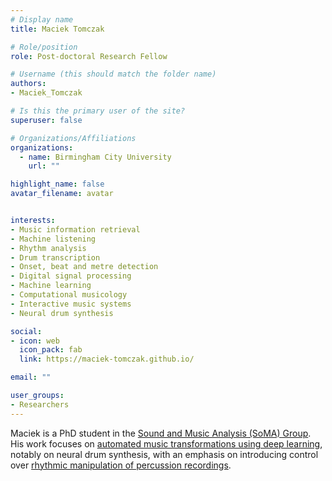 ```yaml
---
# Display name
title: Maciek Tomczak

# Role/position
role: Post-doctoral Research Fellow

# Username (this should match the folder name)
authors:
- Maciek_Tomczak

# Is this the primary user of the site?
superuser: false

# Organizations/Affiliations
organizations:
  - name: Birmingham City University
    url: ""

highlight_name: false
avatar_filename: avatar


interests:
- Music information retrieval
- Machine listening
- Rhythm analysis
- Drum transcription
- Onset, beat and metre detection
- Digital signal processing
- Machine learning
- Computational musicology
- Interactive music systems
- Neural drum synthesis

social:
- icon: web
  icon_pack: fab
  link: https://maciek-tomczak.github.io/

email: ""

user_groups:
- Researchers
---
```

Maciek is a PhD student in the [Sound and Music Analysis (SoMA) Group](https://somagroup.co.uk/). His work focuses on [automated music transformations using deep learning](https://maciek-tomczak.github.io/), notably on neural drum synthesis, with an emphasis on introducing control over [rhythmic manipulation of percussion recordings](https://dl.acm.org/doi/10.1145/3394171.3413519).